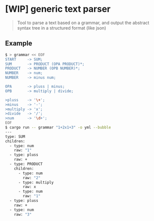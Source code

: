 # [WIP] generic text parser

> Tool to parse a text based on a grammar, and output the abstract syntax tree in a structured format (like json)

## Example
```bash
$ > grammar << EOF
START     -> SUM;
SUM       -> PRODUCT (OPA PRODUCT)*;
PRODUCT   -> NUMBER (OPB NUMBER)*;
NUMBER    -> num;
NUMBER    -> minus num;

OPA       -> pluss | minus;
OPB       -> multiply | divide;

>pluss    -> '\+';
>minus    -> '-';
>multiply -> 'x';
>divide   -> '/';
>num      -> '\d+';
EOF
$ cargo run -- grammar "1+2x1+3" -o yml --bubble
---
type: SUM
children:
  - type: num
    raw: "1"
  - type: pluss
    raw: +
  - type: PRODUCT
    children:
      - type: num
        raw: "2"
      - type: multiply
        raw: x
      - type: num
        raw: "1"
  - type: pluss
    raw: +
  - type: num
    raw: "3"
```
